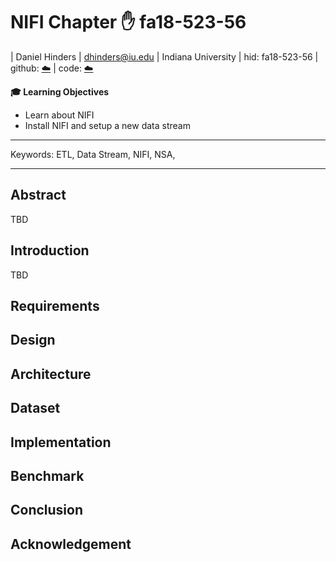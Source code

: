 # NIFI Chapter :hand: fa18-523-56

| Daniel Hinders
| dhinders@iu.edu
| Indiana University
| hid: fa18-523-56
| github: [:cloud:](https://github.com/cloudmesh-community/fa18-523-56/blob/master/project-report/report.md)
| code: [:cloud:](https://github.com/cloudmesh-community/fa18-523-56/blob/master/project-code/code)

**:mortar_board: Learning Objectives**

* Learn about NIFI
* Install NIFI and setup a new data stream
---

Keywords: ETL, Data Stream, NIFI, NSA, 

---

## Abstract

TBD

## Introduction

TBD

## Requirements

## Design 

## Architecture

## Dataset

## Implementation

## Benchmark

## Conclusion

## Acknowledgement

